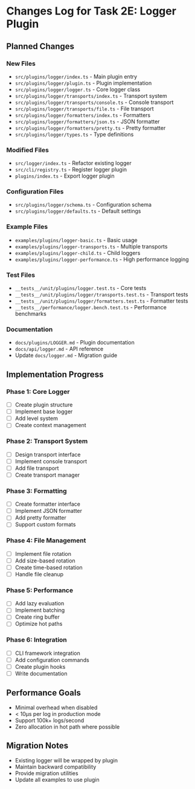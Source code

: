 # Changes Log for Task 2E: Logger Plugin

## Planned Changes

### New Files
- `src/plugins/logger/index.ts` - Main plugin entry
- `src/plugins/logger/plugin.ts` - Plugin implementation
- `src/plugins/logger/logger.ts` - Core logger class
- `src/plugins/logger/transports/index.ts` - Transport system
- `src/plugins/logger/transports/console.ts` - Console transport
- `src/plugins/logger/transports/file.ts` - File transport
- `src/plugins/logger/formatters/index.ts` - Formatters
- `src/plugins/logger/formatters/json.ts` - JSON formatter
- `src/plugins/logger/formatters/pretty.ts` - Pretty formatter
- `src/plugins/logger/types.ts` - Type definitions

### Modified Files
- `src/logger/index.ts` - Refactor existing logger
- `src/cli/registry.ts` - Register logger plugin
- `plugins/index.ts` - Export logger plugin

### Configuration Files
- `src/plugins/logger/schema.ts` - Configuration schema
- `src/plugins/logger/defaults.ts` - Default settings

### Example Files
- `examples/plugins/logger-basic.ts` - Basic usage
- `examples/plugins/logger-transports.ts` - Multiple transports
- `examples/plugins/logger-child.ts` - Child loggers
- `examples/plugins/logger-performance.ts` - High performance logging

### Test Files
- `__tests__/unit/plugins/logger.test.ts` - Core tests
- `__tests__/unit/plugins/logger/transports.test.ts` - Transport tests
- `__tests__/unit/plugins/logger/formatters.test.ts` - Formatter tests
- `__tests__/performance/logger.bench.test.ts` - Performance benchmarks

### Documentation
- `docs/plugins/LOGGER.md` - Plugin documentation
- `docs/api/logger.md` - API reference
- Update `docs/logger.md` - Migration guide

## Implementation Progress

### Phase 1: Core Logger
- [ ] Create plugin structure
- [ ] Implement base logger
- [ ] Add level system
- [ ] Create context management

### Phase 2: Transport System
- [ ] Design transport interface
- [ ] Implement console transport
- [ ] Add file transport
- [ ] Create transport manager

### Phase 3: Formatting
- [ ] Create formatter interface
- [ ] Implement JSON formatter
- [ ] Add pretty formatter
- [ ] Support custom formats

### Phase 4: File Management
- [ ] Implement file rotation
- [ ] Add size-based rotation
- [ ] Create time-based rotation
- [ ] Handle file cleanup

### Phase 5: Performance
- [ ] Add lazy evaluation
- [ ] Implement batching
- [ ] Create ring buffer
- [ ] Optimize hot paths

### Phase 6: Integration
- [ ] CLI framework integration
- [ ] Add configuration commands
- [ ] Create plugin hooks
- [ ] Write documentation

## Performance Goals
- Minimal overhead when disabled
- < 10μs per log in production mode
- Support 100k+ logs/second
- Zero allocation in hot path where possible

## Migration Notes
- Existing logger will be wrapped by plugin
- Maintain backward compatibility
- Provide migration utilities
- Update all examples to use plugin